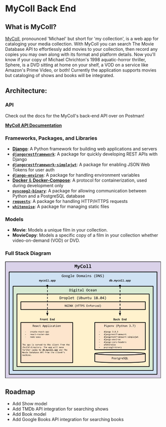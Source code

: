 # MyColl Back End

## What is MyColl?

[MyColl](https://mycoll.app), pronounced 'Michael' but short for 'my collection', is a web app for cataloging your media collection. With MyColl you can search The Movie Database API to effortlessly add movies to your collection, then record any copies you may own along with its format and platform details. Now you'll know if your copy of Michael Chrichton's 1998 aquatic-horror thriller, Sphere, is a DVD sitting at home on your shelf, a VOD on a service like Amazon's Prime Video, or both! Currently the application supports movies but cataloging of shows and books will be integrated.

## Architecture:

### API

Check out the docs for the MyColl's back-end API over on Postman!

[**MyColl API Documentation**](https://documenter.getpostman.com/view/6103333/T1Ds8ayi?version=latest)

### Frameworks, Packages, and Libraries
- [**Django**](https://www.djangoproject.com/): A Python framework for building web applications and servers
- [**`djangorestframework`**](https://www.django-rest-framework.org/): A package for quickly developing REST APIs with Django
- [**`djangorestframework-simplejwt`**](https://github.com/davesque/django-rest-framework-simplejwt): A package for enabling JSON Web Tokens for user auth
- [**`django-environ`**](https://github.com/joke2k/django-environ): A package for handling environment variables
- [**Docker** & **Docker-Compose**](https://www.docker.com/): A protocol for containerization, used during development only
- [**`pyscopg2-binary`**](https://github.com/psycopg/psycopg2): A package for allowing communication between Python and a PostgreSQL database
- [**`requests`**](https://2.python-requests.org/en/master/): A package for handling HTTP/HTTPS requests
- [**`whitenoise`**](https://github.com/evansd/whitenoise): A package for managing static files

### Models
- **Movie**: Models a unique film in your collection.
- **MovieCopy**: Models a specific copy of a film in your collection whether video-on-demand (VOD) or DVD.

### Full Stack Diagram

![MyColl Diagram](./staticfiles/mycoll_diagram.jpg)
    
## Roadmap
- Add Show model
- Add TMDb API integration for searching shows
- Add Book model
- Add Google Books API integration for searching books
